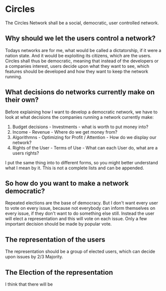 # Circles
The Circles Network shall be a social, democratic, user controlled network.

## Why should we let the users control a network?
Todays networks are for me, what would be called a dictatorship,
if it were a nation state.
And it would be exploiting its citizens, which are the users.
Circles shall thus be democratic, meaning that instead of the developers
or a companies interest, users decide upon what they want to see, which features
should be developed and how they want to keep the network running.

## What decisions do networks currently make on their own?
Before explaining how I want to develop a democratic network, we have to look
at what decisions the companies running a network currently make:
1. Budget decisions - Investments - what is worth to put money into?
2. Income - Revenue - Where do we get money from?
3. Algorithmns - Optimizing for Profit / Attention - How do we display our network?
4. Rights of the User - Terms of Use - What can each User do, what are a users rights?

I put the same thing into to different forms, so you might better understand what
I mean by it.
This is not a complete lists and can be appended.
 
## So how do you want to make a network democratic?
Repeated elections are the base of democracy.
But I don't want every user to vote on every issue,
because not everybody can inform themselves on every issue,
if they don't want to do something else still.
Instead the user will elect a representation and this will vote on each
issue. Only a few important decision should be made by popular vote.

## The representation of the users
The representation should be a group of elected users,
which can decide upon issues by 2/3 Majority.

## The Election of the representation
I think that there will be 
